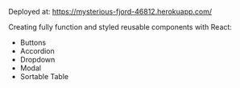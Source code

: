 Deployed at:
https://mysterious-fjord-46812.herokuapp.com/

Creating fully function and styled reusable components with React:
- Buttons
- Accordion
- Dropdown
- Modal
- Sortable Table

